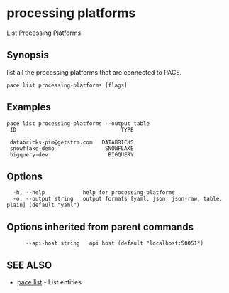 # processing platforms

List Processing Platforms

## Synopsis

list all the processing platforms that are connected to PACE.

```
pace list processing-platforms [flags]
```

## Examples

```
pace list processing-platforms --output table
 ID                                 TYPE

 databricks-pim@getstrm.com   DATABRICKS
 snowflake-demo                SNOWFLAKE
 bigquery-dev                   BIGQUERY
```

## Options

```
  -h, --help            help for processing-platforms
  -o, --output string   output formats [yaml, json, json-raw, table, plain] (default "yaml")
```

## Options inherited from parent commands

```
      --api-host string   api host (default "localhost:50051")
```

## SEE ALSO

* [pace list](./) - List entities
